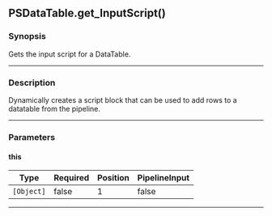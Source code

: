 PSDataTable.get_InputScript()
-----------------------------

### Synopsis
Gets the input script for a DataTable.

---

### Description

Dynamically creates a script block that can be used to add rows to a datatable from the pipeline.

---

### Parameters
#### **this**

|Type      |Required|Position|PipelineInput|
|----------|--------|--------|-------------|
|`[Object]`|false   |1       |false        |

---
